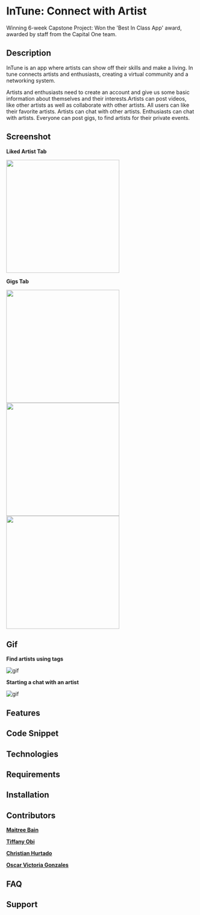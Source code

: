 # InTune: Connect with Artist

Winning 6-week Capstone Project: Won the 'Best In Class App' award, awarded by staff from the Capital One team. 

## Description 

InTune is an app where artists can show off their skills and make a living. In tune connects artists and enthusiasts, creating a virtual community and a networking system.

Artists and enthusiasts need to create an account and give us some basic information about themselves and their interests.Artists can post videos, like other artists as well as collaborate with other artists. All users can like their favorite artists. Artists can chat with other artists. Enthusiasts can chat with artists. Everyone can post gigs, to find artists for their private events.

## Screenshot

**Liked Artist Tab**

<img src="DemoExamples/LA.png" width="300">

**Gigs Tab**

<img src="DemoExamples/GT.png" width="300">
<img src="DemoExamples/PG.png" width="300">
<img src="DemoExamples/GD.png" width="300">

## Gif

**Find artists using tags**

![gif](DemoExamples/TagsExplore.gif)

**Starting a chat with an artist**

![gif](DemoExamples/Chat.gif)

## Features

## Code Snippet 

## Technologies



## Requirements

## Installation 

## Contributors 

**[Maitree Bain](https://github.com/maitreebain)**

**[Tiffany Obi](https://github.com/TiffanyObi)**

**[Christian Hurtado](https://github.com/ChristianHurtado29)**

**[Oscar Victoria Gonzales](https://github.com/oscarvictoria)**

## FAQ

## Support

